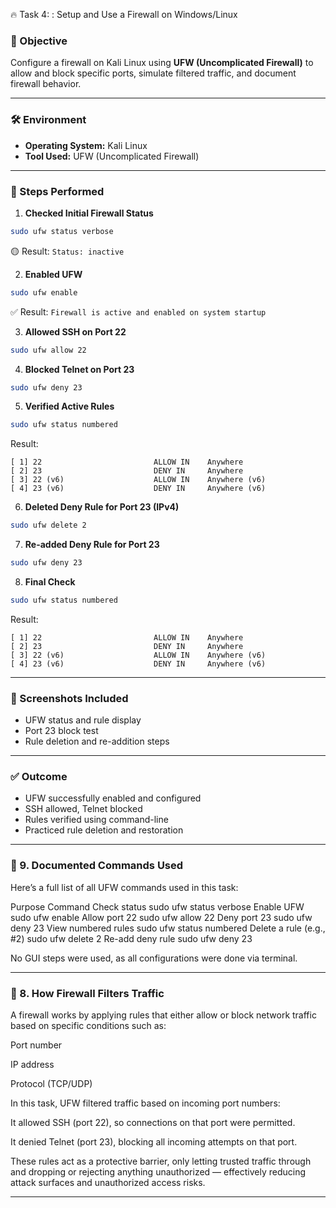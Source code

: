 🔥 Task 4: : Setup and Use a Firewall on Windows/Linux

### 🎯 Objective

Configure a firewall on Kali Linux using **UFW (Uncomplicated Firewall)** to allow and block specific ports, simulate filtered traffic, and document firewall behavior.

---

### 🛠 Environment

* **Operating System:** Kali Linux
* **Tool Used:** UFW (Uncomplicated Firewall)

---

### 🧪 Steps Performed

1. **Checked Initial Firewall Status**

```bash
sudo ufw status verbose
```

🟡 Result: `Status: inactive`

2. **Enabled UFW**

```bash
sudo ufw enable
```

✅ Result: `Firewall is active and enabled on system startup`

3. **Allowed SSH on Port 22**

```bash
sudo ufw allow 22
```

4. **Blocked Telnet on Port 23**

```bash
sudo ufw deny 23
```

5. **Verified Active Rules**

```bash
sudo ufw status numbered
```

Result:

```
[ 1] 22                         ALLOW IN    Anywhere                  
[ 2] 23                         DENY IN     Anywhere                  
[ 3] 22 (v6)                    ALLOW IN    Anywhere (v6)             
[ 4] 23 (v6)                    DENY IN     Anywhere (v6)
```

6. **Deleted Deny Rule for Port 23 (IPv4)**

```bash
sudo ufw delete 2
```

7. **Re-added Deny Rule for Port 23**

```bash
sudo ufw deny 23
```

8. **Final Check**

```bash
sudo ufw status numbered
```

Result:

```
[ 1] 22                         ALLOW IN    Anywhere                  
[ 2] 23                         DENY IN     Anywhere                  
[ 3] 22 (v6)                    ALLOW IN    Anywhere (v6)             
[ 4] 23 (v6)                    DENY IN     Anywhere (v6)
```

---

### 📸 Screenshots Included

* UFW status and rule display
* Port 23 block test
* Rule deletion and re-addition steps

---

### ✅ Outcome

* UFW successfully enabled and configured
* SSH allowed, Telnet blocked
* Rules verified using command-line
* Practiced rule deletion and restoration

---

### 🧾 9. Documented Commands Used

Here’s a full list of all UFW commands used in this task:

Purpose	Command
Check status	sudo ufw status verbose
Enable UFW	sudo ufw enable
Allow port 22	sudo ufw allow 22
Deny port 23	sudo ufw deny 23
View numbered rules	sudo ufw status numbered
Delete a rule (e.g., #2)	sudo ufw delete 2
Re-add deny rule	sudo ufw deny 23

No GUI steps were used, as all configurations were done via terminal.

---

### 🔎 8. How Firewall Filters Traffic

A firewall works by applying rules that either allow or block network traffic based on specific conditions such as:

Port number

IP address

Protocol (TCP/UDP)

In this task, UFW filtered traffic based on incoming port numbers:

It allowed SSH (port 22), so connections on that port were permitted.

It denied Telnet (port 23), blocking all incoming attempts on that port.

These rules act as a protective barrier, only letting trusted traffic through and dropping or rejecting anything unauthorized — effectively reducing attack surfaces and unauthorized access risks.

---

